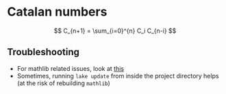 # Catalan numbers

$$
C_{n+1} = \sum_{i=0}^{n} C_i C_{n-i}
$$

## Troubleshooting
- For mathlib related issues, look at [this](https://github.com/leanprover-community/mathlib4/wiki/Using-mathlib4-as-a-dependency)
- Sometimes, running `lake update` from inside the project directory helps (at the risk of rebuilding `mathlib`)